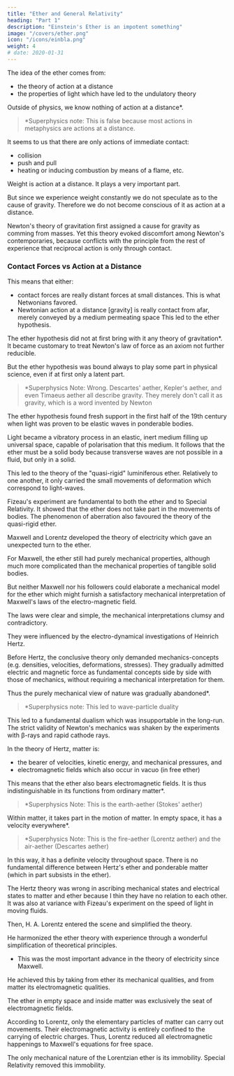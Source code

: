 ```yaml
---
title: "Ether and General Relativity"
heading: "Part 1"
description: "Einstein's Ether is an impotent something"
image: "/covers/ether.png"
icon: "/icons/einbla.png"
weight: 4
# date: 2020-01-31
---
```



<!-- An Address delivered on May 5th, 1920, in the University of Leyden -->

<!-- How does it come about that alongside of the idea of ponderable matter, which is derived by abstraction from everyday life, the physicists set the idea of the existence of another kind of matter, the ether?  -->

The idea of the ether comes from:
- the theory of action at a distance
- the properties of light which have led to the undulatory theory

Outside of physics, we know nothing of action at a distance*. 



> *Superphysics note: This is false because most actions in metaphysics are actions at a distance.

<!-- When we try to connect cause and effect in the experiences which natural objects afford us, it seems at first as if -->

It seems to us that there are only <!--  were no other mutual --> actions <!-- than those --> of immediate contact:
- collision
- push and pull
- heating or inducing combustion by means of a flame, etc. 



Weight is <!-- Even in everyday experience weight, which is in a sense --> action at a distance. It plays a very important part. 

But since we experience weight constantly <!-- , something not linked to any cause which is variable in time or place, --> we do not <!--  in everyday life --> speculate as to the cause of gravity. Therefore we do not become conscious of it as action at a distance.

Newton's theory of gravitation first assigned a cause for gravity as <!-- f by interpreting it as action at a distance, proceeding --> comming from masses. <!-- Newton's theory is probably the greatest stride ever made in the effort towards the causal nexus of natural phenomena. And --> Yet this theory evoked discomfort among Newton's contemporaries, because conflicts with the principle from the rest of experience that reciprocal action is only through contact. <!-- , and not through immediate action at a distance. -->

<!-- It is only with reluctance that man's desire for knowledge endures a dualism of this kind.  -->

<!-- How was unity to be preserved in his comprehension of the forces of nature? Either by trying to look upon -->


### Contact Forces vs Action at a Distance 

This means that either:
- contact forces are really distant forces at small distances. This is what Netwonians favored. <!--  which admittedly are observable only at a very small distance and this was the road which Newton's followers, who were entirely under the spell of his doctrine, mostly preferred to take; or --> 
- Newtonian action at a distance [gravity] is really contact from afar, merely conveyed by a medium permeating space<!-- , whether by movements or by elastic deformation of this medium. --> This led to the ether hypothesis. 

<!-- Thus, the desire for a unified view of forces leads to the hypothesis of an ether.  -->

The ether hypothesis did not at first bring with it any theory of gravitation*.<!-- Or in physics generally, so that  --> It became customary to treat Newton's law of force as an axiom not further reducible. 

But the ether hypothesis was bound always to play some part in physical science, even if at first only a latent part.


> *Superphysics Note: Wrong. Descartes' aether, Kepler's aether, and even Timaeus aether all describe gravity. They merely don't call it as gravity, which is a word invented by Newton


<!--  the far-reaching similarity was revealed which subsists between the properties of light and those of ,  -->

The ether hypothesis found fresh support in the first half of the 19th century when light was proven to be elastic waves in ponderable bodies.

Light became a vibratory process in an elastic, inert medium filling up universal space, capable of polarisation that this medium. It follows that the ether must be a solid body because transverse waves are not possible in a fluid, but only in a solid. 

This led to the theory of the "quasi-rigid" luminiferous ether. Relatively to one another, it only carried the small movements of deformation which correspond to light-waves.

<!-- This theory — also called the theory of the stationary luminiferous ether — moreover found a strong support in an experiment which is also of fundamental importance in the special theory of relativity, the 
 -->

Fizeau's experiment are fundamental to both the ether and to Special Relativity. It showed that <!--  of , from which one was obliged to infer that the luminiferous --> the ether does not take part in the movements of bodies. The phenomenon of aberration also favoured the theory of the quasi-rigid ether.

Maxwell and Lorentz developed the theory of electricity which gave an unexpected turn to the ether.<!--   along the path opened up by  gave the development of our ideas concerning the ether quite a peculiar and .  -->

For Maxwell, the ether still had purely mechanical properties, although much more complicated than the mechanical properties of tangible solid bodies. 

But neither Maxwell nor his followers could elaborate a mechanical model for the ether which might furnish a satisfactory mechanical interpretation of Maxwell's laws of the electro-magnetic field. 

The laws were clear and simple, the mechanical interpretations clumsy and contradictory. 

<!-- Almost imperceptibly the theoretical physicists adapted themselves to a situation which, from the standpoint of their mechanical programme, was very depressing.  -->

They were influenced by the electro-dynamical investigations of Heinrich Hertz. 

Before Hertz, the conclusive theory only demanded <!-- that it should content itself with the fundamental concepts which belong exclusively to --> mechanics-concepts (e.g. densities, velocities, deformations, stresses). They gradually admitted electric and magnetic force as fundamental concepts side by side with those of mechanics, without requiring a mechanical interpretation for them. 

Thus the purely mechanical view of nature was gradually abandoned*.


> *Superphysics note: This led to wave-particle duality 


This led to a fundamental dualism which was insupportable in the long-run. <!-- A way of escape was now sought in the reverse direction, by reducing the principles of mechanics to those of electricity, and this especially as confidence in  --> The strict validity of <!-- the equations of --> Newton's mechanics was shaken by the experiments with β-rays and rapid cathode rays.

<!-- This dualism still confronts us in unextenuated form  -->

In the theory of Hertz, matter is:
- the bearer of velocities, kinetic energy, and mechanical pressures, and
- electromagnetic fields which also occur in vacuo (in free ether)

This means that the ether also bears electromagnetic fields. It is thus indistinguishable in its functions from ordinary matter*.


> *Superphysics Note: This is the earth-aether (Stokes' aether)


Within matter, it takes part in the motion of matter. In empty space, it has a velocity everywhere*. 


> *Superphysics Note: This is the fire-aether (Lorentz aether) and the air-aether (Descartes aether) 


In this way, it has a definite velocity throughout space. There is no fundamental difference between Hertz's ether and ponderable matter (which in part subsists in the ether).

The Hertz theory was wrong in ascribing mechanical states and electrical states to matter and ether because I thin they have no relation to each other. It was also at variance with Fizeau's experiment on the speed of light in moving fluids<!-- , and with other established experimental results -->.

Then, H. A. Lorentz entered the scene and simplified the theory. 

He harmonized the ether theory with experience through a wonderful simplification of theoretical principles. 
- This was the most important advance in the theory of electricity since Maxwell.

He achieved this by taking from ether its mechanical qualities, and from matter its electromagnetic qualities. 

The ether in empty space and inside matter  <!-- As in empty space, so too in the interior of material bodies, , and not matter viewed atomistically, --> was exclusively the seat of electromagnetic fields. 

According to Lorentz, only the elementary particles of matter can carry out movements. Their electromagnetic activity is entirely confined to the carrying of electric charges. Thus, Lorentz reduced all electromagnetic happenings to Maxwell's equations for free space.

The only mechanical nature of the Lorentzian ether is its immobility. Special Relativity removed this immobility.

<!--  , it may be said of it, in a somewhat playful spirit, that immobility is the only mechanical property of which it has not been deprived by H. A. Lorentz. It may be added that the whole change in the conception of the ether  brought about, consisted in taking away from the ether its last mechanical quality, namely, its . How this is to be understood will forthwith be expounded. -->
